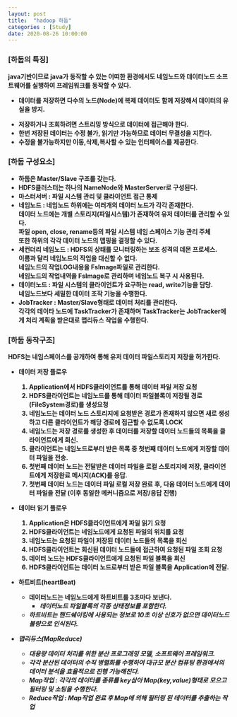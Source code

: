 ```yaml
---
layout: post
title:  "hadoop 하둡"
categories : [Study]
date: 2020-08-26 10:00:00
---
```


### [하둡의 특징]
<strong>java기반이므로 java가 동작할 수 있는 어떠한 환경에서도 네임노드와 데이터노드 소프트웨어를 실행하여 프레임워크를 동작할 수 있다.
   + 데이터를 저장하면 다수의 노드(Node)에 복제 데이터도 함께 저장해서 데이터의 유실을 방지.
   * 저장하거나 조회하려면 스트리밍 방식으로 데이터에 접근해야 한다.
   * 한번 저장된 데이터는 수정 불가, 읽기만 가능하므로 데이터 무결성을 지킨다.
   * 수정을 불가능하지만 이동,삭제,복사할 수 있는 인터페이스를 제공한다.


### [하둡 구성요소]
 - 하둡은 Master/Slave 구조를 갖는다.
 - HDFS클러스터는 하나의 NameNode와 MasterServer로 구성된다. 
 - 마스터서버               : 파일 시스템 관리 및 클라이언트 접근 통제<br>
 - 네임노드                  : 네임노드 하위에는 여러개의 데이터 노드가 각각 존재한다.<br>
                                     데이터 노드에는 개별 스토리지(파일시스템)가 존재하여 유저 데이터를 관리할 수 있다.<br>
                                     파일 open, close, rename등의 파일 시스템 네임 스페이스 기능 관리 주체<br>
                                     또한 하위의 각각 데이터 노드의 맵핑을 결정할 수 있다.<br>
 - 세컨더리 네임노드    : HDFS의 상태를 모니터링하는 보조 성격의 데몬 프로세스.<br>
                                     이름과 달리 네임노드의 작업을 대신할 수 없다.<br>
                                     네임노드의 작업LOG내용을 FsImage파일로 관리한다.<br>
                                     네임노드의 작업내역을 FsImage로 관리하며 네임노드 복구 시 사용된다.
 - 데이터노드               : 파일 시스템의 클라이언트가 요구하는 read, write기능을 담당. <br>
                             네임노드보다 세밀한 데이터 조작 기능을 수행한다.
 - JobTracker              : Master/Slave형태로 데이터 처리를 관리한다. <br>각각의 데이타 노드에 TaskTracker가 존재하며 
                                     TaskTracker는 JobTracker에게 처리 계획을 받은대로 맵리듀스 작업을 수행한다.
### [하둡 동작구조]
<strong>HDFS는 네임스페이스를 공개하여 통해 유저 데이터 파일스토리지 저장을 허가한다.

- 데이터 저장 플로우

    1. Application에서 HDFS클라이언트를 통해 데이터 파일 저장 요청
    2. HDFS클라이언트는 네임노드를 통해 데이터 파일블록이 저장될 경로(FileSystem경로)를 생성요청
    3. 네임노드는 데이터 노드 스토리지에 요청받은 경로가 존재하지 않으면 새로 생성하고 다른 클라이언트가 해당 경로에 접근할 수 없도록 LOCK
    4. 네임노드는 저장 경로를 생성한 후 데이터를 저장할 데이터 노드들의 목록을 클라이언트에게 회신.
    5. 클라이언트는 네임노드로부터 받은 목록 중 첫번째 데이터 노드에게 저장할 데이터 파일을 전송.
    6. 첫번째 데이터 노드는 전달받은 데이터 파일을 로컬 스토리지에 저장, 클라이언트에게 저장완료 메시지(ACK)를 응답.
    7. 첫번째 데이터 노드는 데이터 파일 로컬 저장 완료 후, 다음 데이터 노드에게 데이터 파일을 전달 (이후 동일한 메커니즘으로 저장/응답 진행)
 
- 데이터 읽기 플로우
  
    1. Application은 HDFS클라이언트에게 파일 읽기 요청
    2. HDFS클라이언트는 네임노드에게 요청된 파일의 위치를 요청
    3. 네임노드는 요청된 파일이 저장된 데이터 노드들의 목록을 회신
    4. HDFS클라이언트는 회신된 데이터 노드들에 접근하여 요청된 파일 조회 요청
    5. 데이터 노드는 HDFS클라이언트에게 요청된 파일 블록을 회신
    6. HDFS클라이언트는 데이터 노드로부터 받은 파일 블록을 Application에 전달.

- 하트비트(heartBeat)
  
  * 데이터노드는 네임노드에게 하트비트를 3초마다 보낸다.
    * <em> 데이터노드 파일블록의 각종 상태정보를 포함한다.
  * 하트비트는 핸드쉐이킹에 사용되는 정보로 10초 이상 신호가 없으면 데이터노드 불량으로 인식된다.

- 맵리듀스(MapReduce)
  
  * 대용량 데이터 처리를 위한 분산 프로그래밍 모델, 소프트웨어 프레임워크.
  * 각각 분산된 데이터의 수직 병렬화를 수행하여 대규모 분산 컴퓨팅 환경에서의 데이터 분석을 효율적으로 진행 가능해진다.
  * Map작업       : 각각의 데이터를 종류를 key삼아 Map(key,value)형태로 모으고 필터링 및 소팅을 수행한다.
  * Reduce작업 : Map작업 완료 후 Map에 의해 필터링 된 데이터를 추출하는 작업 

